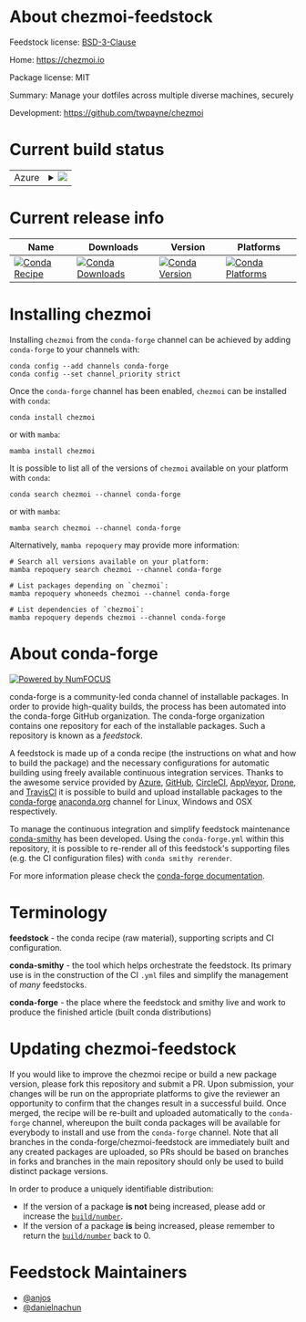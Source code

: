 About chezmoi-feedstock
=======================

Feedstock license: [BSD-3-Clause](https://github.com/conda-forge/chezmoi-feedstock/blob/main/LICENSE.txt)

Home: https://chezmoi.io

Package license: MIT

Summary: Manage your dotfiles across multiple diverse machines, securely

Development: https://github.com/twpayne/chezmoi

Current build status
====================


<table>
    
  <tr>
    <td>Azure</td>
    <td>
      <details>
        <summary>
          <a href="https://dev.azure.com/conda-forge/feedstock-builds/_build/latest?definitionId=23185&branchName=main">
            <img src="https://dev.azure.com/conda-forge/feedstock-builds/_apis/build/status/chezmoi-feedstock?branchName=main">
          </a>
        </summary>
        <table>
          <thead><tr><th>Variant</th><th>Status</th></tr></thead>
          <tbody><tr>
              <td>linux_64</td>
              <td>
                <a href="https://dev.azure.com/conda-forge/feedstock-builds/_build/latest?definitionId=23185&branchName=main">
                  <img src="https://dev.azure.com/conda-forge/feedstock-builds/_apis/build/status/chezmoi-feedstock?branchName=main&jobName=linux&configuration=linux%20linux_64_" alt="variant">
                </a>
              </td>
            </tr><tr>
              <td>linux_aarch64</td>
              <td>
                <a href="https://dev.azure.com/conda-forge/feedstock-builds/_build/latest?definitionId=23185&branchName=main">
                  <img src="https://dev.azure.com/conda-forge/feedstock-builds/_apis/build/status/chezmoi-feedstock?branchName=main&jobName=linux&configuration=linux%20linux_aarch64_" alt="variant">
                </a>
              </td>
            </tr><tr>
              <td>linux_ppc64le</td>
              <td>
                <a href="https://dev.azure.com/conda-forge/feedstock-builds/_build/latest?definitionId=23185&branchName=main">
                  <img src="https://dev.azure.com/conda-forge/feedstock-builds/_apis/build/status/chezmoi-feedstock?branchName=main&jobName=linux&configuration=linux%20linux_ppc64le_" alt="variant">
                </a>
              </td>
            </tr><tr>
              <td>osx_64</td>
              <td>
                <a href="https://dev.azure.com/conda-forge/feedstock-builds/_build/latest?definitionId=23185&branchName=main">
                  <img src="https://dev.azure.com/conda-forge/feedstock-builds/_apis/build/status/chezmoi-feedstock?branchName=main&jobName=osx&configuration=osx%20osx_64_" alt="variant">
                </a>
              </td>
            </tr><tr>
              <td>osx_arm64</td>
              <td>
                <a href="https://dev.azure.com/conda-forge/feedstock-builds/_build/latest?definitionId=23185&branchName=main">
                  <img src="https://dev.azure.com/conda-forge/feedstock-builds/_apis/build/status/chezmoi-feedstock?branchName=main&jobName=osx&configuration=osx%20osx_arm64_" alt="variant">
                </a>
              </td>
            </tr><tr>
              <td>win_64</td>
              <td>
                <a href="https://dev.azure.com/conda-forge/feedstock-builds/_build/latest?definitionId=23185&branchName=main">
                  <img src="https://dev.azure.com/conda-forge/feedstock-builds/_apis/build/status/chezmoi-feedstock?branchName=main&jobName=win&configuration=win%20win_64_" alt="variant">
                </a>
              </td>
            </tr>
          </tbody>
        </table>
      </details>
    </td>
  </tr>
</table>

Current release info
====================

| Name | Downloads | Version | Platforms |
| --- | --- | --- | --- |
| [![Conda Recipe](https://img.shields.io/badge/recipe-chezmoi-green.svg)](https://anaconda.org/conda-forge/chezmoi) | [![Conda Downloads](https://img.shields.io/conda/dn/conda-forge/chezmoi.svg)](https://anaconda.org/conda-forge/chezmoi) | [![Conda Version](https://img.shields.io/conda/vn/conda-forge/chezmoi.svg)](https://anaconda.org/conda-forge/chezmoi) | [![Conda Platforms](https://img.shields.io/conda/pn/conda-forge/chezmoi.svg)](https://anaconda.org/conda-forge/chezmoi) |

Installing chezmoi
==================

Installing `chezmoi` from the `conda-forge` channel can be achieved by adding `conda-forge` to your channels with:

```
conda config --add channels conda-forge
conda config --set channel_priority strict
```

Once the `conda-forge` channel has been enabled, `chezmoi` can be installed with `conda`:

```
conda install chezmoi
```

or with `mamba`:

```
mamba install chezmoi
```

It is possible to list all of the versions of `chezmoi` available on your platform with `conda`:

```
conda search chezmoi --channel conda-forge
```

or with `mamba`:

```
mamba search chezmoi --channel conda-forge
```

Alternatively, `mamba repoquery` may provide more information:

```
# Search all versions available on your platform:
mamba repoquery search chezmoi --channel conda-forge

# List packages depending on `chezmoi`:
mamba repoquery whoneeds chezmoi --channel conda-forge

# List dependencies of `chezmoi`:
mamba repoquery depends chezmoi --channel conda-forge
```


About conda-forge
=================

[![Powered by
NumFOCUS](https://img.shields.io/badge/powered%20by-NumFOCUS-orange.svg?style=flat&colorA=E1523D&colorB=007D8A)](https://numfocus.org)

conda-forge is a community-led conda channel of installable packages.
In order to provide high-quality builds, the process has been automated into the
conda-forge GitHub organization. The conda-forge organization contains one repository
for each of the installable packages. Such a repository is known as a *feedstock*.

A feedstock is made up of a conda recipe (the instructions on what and how to build
the package) and the necessary configurations for automatic building using freely
available continuous integration services. Thanks to the awesome service provided by
[Azure](https://azure.microsoft.com/en-us/services/devops/), [GitHub](https://github.com/),
[CircleCI](https://circleci.com/), [AppVeyor](https://www.appveyor.com/),
[Drone](https://cloud.drone.io/welcome), and [TravisCI](https://travis-ci.com/)
it is possible to build and upload installable packages to the
[conda-forge](https://anaconda.org/conda-forge) [anaconda.org](https://anaconda.org/)
channel for Linux, Windows and OSX respectively.

To manage the continuous integration and simplify feedstock maintenance
[conda-smithy](https://github.com/conda-forge/conda-smithy) has been developed.
Using the ``conda-forge.yml`` within this repository, it is possible to re-render all of
this feedstock's supporting files (e.g. the CI configuration files) with ``conda smithy rerender``.

For more information please check the [conda-forge documentation](https://conda-forge.org/docs/).

Terminology
===========

**feedstock** - the conda recipe (raw material), supporting scripts and CI configuration.

**conda-smithy** - the tool which helps orchestrate the feedstock.
                   Its primary use is in the construction of the CI ``.yml`` files
                   and simplify the management of *many* feedstocks.

**conda-forge** - the place where the feedstock and smithy live and work to
                  produce the finished article (built conda distributions)


Updating chezmoi-feedstock
==========================

If you would like to improve the chezmoi recipe or build a new
package version, please fork this repository and submit a PR. Upon submission,
your changes will be run on the appropriate platforms to give the reviewer an
opportunity to confirm that the changes result in a successful build. Once
merged, the recipe will be re-built and uploaded automatically to the
`conda-forge` channel, whereupon the built conda packages will be available for
everybody to install and use from the `conda-forge` channel.
Note that all branches in the conda-forge/chezmoi-feedstock are
immediately built and any created packages are uploaded, so PRs should be based
on branches in forks and branches in the main repository should only be used to
build distinct package versions.

In order to produce a uniquely identifiable distribution:
 * If the version of a package **is not** being increased, please add or increase
   the [``build/number``](https://docs.conda.io/projects/conda-build/en/latest/resources/define-metadata.html#build-number-and-string).
 * If the version of a package **is** being increased, please remember to return
   the [``build/number``](https://docs.conda.io/projects/conda-build/en/latest/resources/define-metadata.html#build-number-and-string)
   back to 0.

Feedstock Maintainers
=====================

* [@anjos](https://github.com/anjos/)
* [@danielnachun](https://github.com/danielnachun/)

